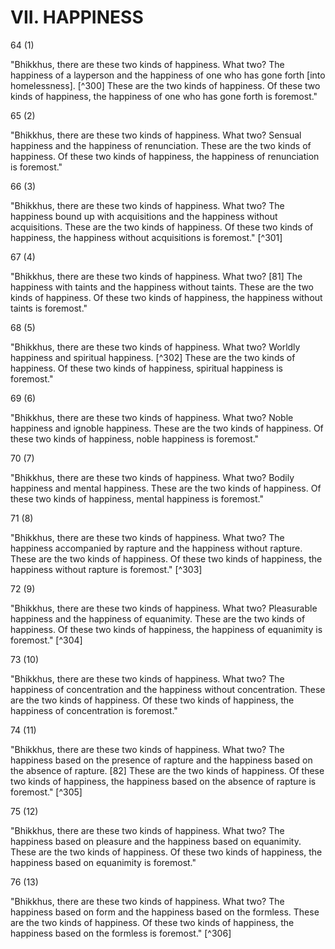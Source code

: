 # VII. HAPPINESS

64 (1)

"Bhikkhus, there are these two kinds of happiness. What two? The happiness of a layperson and the happiness of one who has gone forth [into homelessness]. [^300] These are the two kinds of happiness. Of these two kinds of happiness, the happiness of one who has gone forth is foremost."

65 (2)

"Bhikkhus, there are these two kinds of happiness. What two? Sensual happiness and the happiness of renunciation. These are the two kinds of happiness. Of these two kinds of happiness, the happiness of renunciation is foremost."

66 (3)

"Bhikkhus, there are these two kinds of happiness. What two? The happiness bound up with acquisitions and the happiness without acquisitions. These are the two kinds of happiness. Of these two kinds of happiness, the happiness without acquisitions is foremost." [^301]

67 (4)

"Bhikkhus, there are these two kinds of happiness. What two? [81] The happiness with taints and the happiness without taints. These are the two kinds of happiness. Of these two kinds of happiness, the happiness without taints is foremost."

68 (5)

"Bhikkhus, there are these two kinds of happiness. What two? Worldly happiness and spiritual happiness. [^302] These are the two kinds of happiness. Of these two kinds of happiness, spiritual happiness is foremost."

69 (6)

"Bhikkhus, there are these two kinds of happiness. What two? Noble happiness and ignoble happiness. These are the two kinds of happiness. Of these two kinds of happiness, noble happiness is foremost."

70 (7)

"Bhikkhus, there are these two kinds of happiness. What two? Bodily happiness and mental happiness. These are the two kinds of happiness. Of these two kinds of happiness, mental happiness is foremost."

71 (8)

"Bhikkhus, there are these two kinds of happiness. What two? The happiness accompanied by rapture and the happiness without rapture. These are the two kinds of happiness. Of these two kinds of happiness, the happiness without rapture is foremost." [^303]

72 (9)

"Bhikkhus, there are these two kinds of happiness. What two? Pleasurable happiness and the happiness of equanimity. These are the two kinds of happiness. Of these two kinds of happiness, the happiness of equanimity is foremost." [^304]

73 (10)

"Bhikkhus, there are these two kinds of happiness. What two? The happiness of concentration and the happiness without concentration. These are the two kinds of happiness. Of these two kinds of happiness, the happiness of concentration is foremost."

74 (11)

"Bhikkhus, there are these two kinds of happiness. What two? The happiness based on the presence of rapture and the
happiness based on the absence of rapture. [82] These are the two kinds of happiness. Of these two kinds of happiness, the happiness based on the absence of rapture is foremost." [^305]

75 (12)

"Bhikkhus, there are these two kinds of happiness. What two? The happiness based on pleasure and the happiness based on equanimity. These are the two kinds of happiness. Of these two kinds of happiness, the happiness based on equanimity is foremost."

76 (13)

"Bhikkhus, there are these two kinds of happiness. What two? The happiness based on form and the happiness based on the formless. These are the two kinds of happiness. Of these two kinds of happiness, the happiness based on the formless is foremost." [^306]

